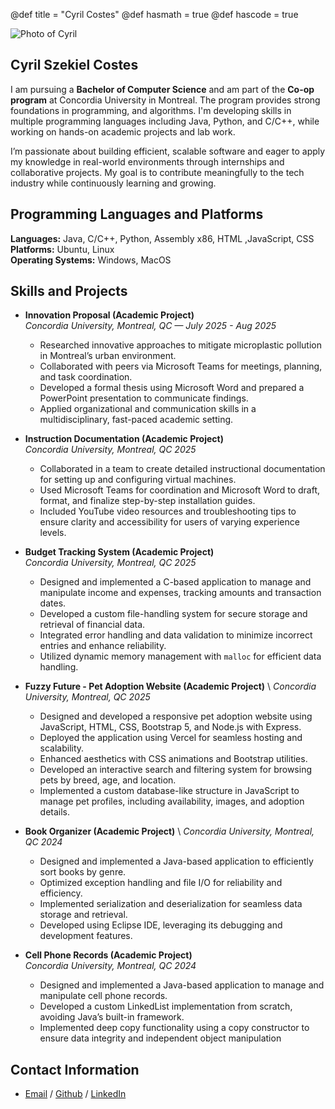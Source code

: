 @def title = "Cyril Costes"
@def hasmath = true
@def hascode = true




![Photo of Cyril](/assets/me.jpg)

## Cyril Szekiel Costes

I am pursuing a **Bachelor of Computer Science** and am part of the **Co-op program**  at Concordia University in Montreal. The program provides strong foundations in programming, and  algorithms. I'm developing skills in multiple programming languages including Java, Python, and C/C++, while working on hands-on academic projects and lab work.

I’m passionate about building efficient, scalable software and eager to apply my knowledge in real-world environments through internships and collaborative projects. My goal is to contribute meaningfully to the tech industry while continuously learning and growing.





## Programming Languages and Platforms
**Languages:** Java, C/C++, Python, Assembly x86, HTML ,JavaScript,
CSS \
**Platforms:** Ubuntu, Linux \
**Operating Systems:** Windows, MacOS
## Skills and Projects



- **Innovation Proposal (Academic Project)**  \
  *Concordia University, Montreal, QC — July 2025 - Aug 2025*  
  - Researched innovative approaches to mitigate microplastic pollution in Montreal’s urban environment.
  - Collaborated with peers via Microsoft Teams for meetings, planning, and task coordination.
  - Developed a formal thesis using Microsoft Word and prepared a PowerPoint presentation to communicate findings.
  - Applied organizational and communication skills in a multidisciplinary, fast-paced academic setting.

- **Instruction Documentation (Academic Project)** \
  *Concordia University, Montreal, QC 2025*  
  - Collaborated in a team to create detailed instructional documentation for setting up and configuring virtual machines.
  - Used Microsoft Teams for coordination and Microsoft Word to draft, format, and finalize step-by-step installation guides.
  - Included YouTube video resources and troubleshooting tips to ensure clarity and accessibility for users of varying experience levels.

- **Budget Tracking System (Academic Project)**  \
  *Concordia University, Montreal, QC 2025*  
  - Designed and implemented a C-based application to manage and manipulate income and expenses, tracking amounts and transaction dates.
  - Developed a custom file-handling system for secure storage and retrieval of financial data.
  - Integrated error handling and data validation to minimize incorrect entries and enhance reliability.
  - Utilized dynamic memory management with `malloc` for efficient data handling.

- **Fuzzy Future - Pet Adoption Website (Academic Project)** \ 
  *Concordia University, Montreal, QC 2025*  
  - Designed and developed a responsive pet adoption website using JavaScript, HTML, CSS, Bootstrap 5, and Node.js with Express.
  - Deployed the application using Vercel for seamless hosting and scalability.
  - Enhanced aesthetics with CSS animations and Bootstrap utilities.
  - Developed an interactive search and filtering system for browsing pets by breed, age, and location.
  - Implemented a custom database-like structure in JavaScript to manage pet profiles, including availability, images, and adoption details.

- **Book Organizer (Academic Project)** \ 
  *Concordia University, Montreal, QC 2024*  
  - Designed and implemented a Java-based application to efficiently sort books by genre.
  - Optimized exception handling and file I/O for reliability and efficiency.
  - Implemented serialization and deserialization for seamless data storage and retrieval.
  - Developed using Eclipse IDE, leveraging its debugging and development features.

- **Cell Phone Records (Academic Project)**  \
  *Concordia University, Montreal, QC 2024*  
  - Designed and implemented a Java-based application to manage and manipulate cell phone records.
  - Developed a custom LinkedList implementation from scratch, avoiding Java’s built-in framework.
  - Implemented deep copy functionality using a copy constructor to ensure data integrity and independent object manipulation







## Contact Information 
 * [Email](mailto:cyrilszekiel@gmail.com) / [Github](https://github.com/McChikenz) / [LinkedIn](https://www.linkedin.com/in/cyril-costes/)


